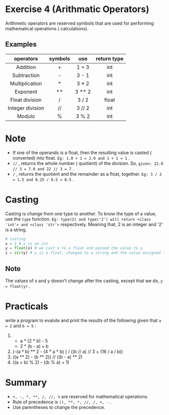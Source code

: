 # Exercise 4 (Arithmatic Operators)
Arithmetic operators are reserved symbols that are used for performing mathematical operations ( calculations).

## Examples

| operators | symbols | use  | return type |
| :------:  | :-----: | :-: | :---------: |
| Addition | + | 1 + 3 | int|
| Subtraction | - | 3 - 1 | int|
| Multiplication | * | 3 * 2 | int|
| Exponent | ** | 3 ** 2 | int|
| Float division | / | 3 / 2 | float|
| Integer division | // | 3 // 2 | int|
| Modulo | % | 3 % 2 | int|

# Note

* If one of the operands is a float, then the resulting value is casted ( converted) into float. `Eg: 1.0 + 1 = 2.0 and 1 + 1 = 1` .
* `//` , returns the whole number ( quotient) of the division. So, `given: 22.0 // 3 = 7.0 and 22 // 3 = 7` .
* `/` , returns the quotient and the remainder as a float, together. `Eg: 3 / 2 = 1.5 and 0.25 / 0.5 = 0.5` .

# Casting

Casting is change from one type to another. To know the type of a value, use the `type` function. `Eg: type(2) and type('2') will return <class 'int'> and <class 'str'>` respectively. Meaning that, 2 is an integer and '2' is a string.

``` python
# casting
x = 2 # x is an int
y = float(x) # we cast x to a float and passed the value to y
z = str(y) # y is a float, changed to a string and the value assigned to z
```

## Note

The values of x and y doesn't change after the casting, except that we do, `y = float(y)` .

# Practicals

write a program to evalute and print the results of the following given that `a = 2` and `b = 5` :

1.  - a * (2 * b) - 5
    - 2 * (b - a) + b
1. (-(a * b) ** 2 - (4 * a * b) ) / ((b // a) // 3 + (16 / a / b))
1. ((a ** 2) - (b ** 2)) // ((b - a) ** 2)
1. ((a + b) % 2) - ((b % a) + 1)

# Summary

* `+, -, *, **, /, //, %` are reserved for mathematical operations.
* Rule of precedence is `(), **, *, //, /, +, -` .
* Use parentheses to change the precedence.

